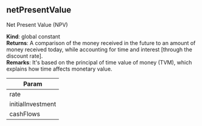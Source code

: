 
## netPresentValue 
Net Present Value (NPV)

**Kind**: global constant  
**Returns**: A comparison of the money received in the future to an
 amount of money received today, while accounting for time and
 interest [through the discount rate].  
**Remarks**: It's based on the principal of time value of money (TVM),
 which explains how time affects monetary value.  

| Param |
| --- |
| rate | 
| initialInvestment | 
| cashFlows | 

